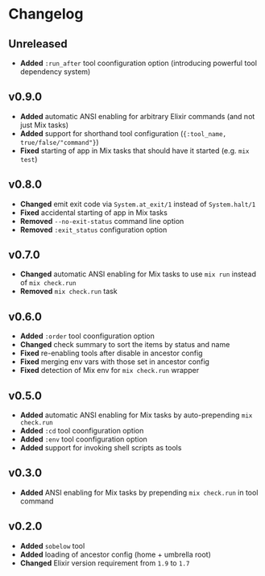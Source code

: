 # Changelog

## Unreleased

- **Added** `:run_after` tool coonfiguration option (introducing powerful tool dependency system)

## v0.9.0

- **Added** automatic ANSI enabling for arbitrary Elixir commands (and not just Mix tasks)
- **Added** support for shorthand tool configuration (`{:tool_name, true/false/"command"}`)
- **Fixed** starting of app in Mix tasks that should have it started (e.g. `mix test`)

## v0.8.0

- **Changed** emit exit code via `System.at_exit/1` instead of `System.halt/1`
- **Fixed** accidental starting of app in Mix tasks
- **Removed** `--no-exit-status` command line option
- **Removed** `:exit_status` configuration option

## v0.7.0

- **Changed** automatic ANSI enabling for Mix tasks to use `mix run` instead of `mix check.run`
- **Removed** `mix check.run` task

## v0.6.0

- **Added** `:order` tool coonfiguration option
- **Changed** check summary to sort the items by status and name
- **Fixed** re-enabling tools after disable in ancestor config
- **Fixed** merging env vars with those set in ancestor config
- **Fixed** detection of Mix env for `mix check.run` wrapper

## v0.5.0

- **Added** automatic ANSI enabling for Mix tasks by auto-prepending `mix check.run`
- **Added** `:cd` tool coonfiguration option
- **Added** `:env` tool coonfiguration option
- **Added** support for invoking shell scripts as tools

## v0.3.0

- **Added** ANSI enabling for Mix tasks by prepending `mix check.run` in tool command

## v0.2.0

- **Added** `sobelow` tool
- **Added** loading of ancestor config (home + umbrella root)
- **Changed** Elixir version requirement from `1.9` to `1.7`

